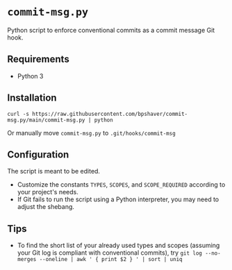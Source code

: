 # `commit-msg.py`

Python script to enforce conventional commits as a commit message Git hook.

## Requirements

- Python 3

## Installation

`curl -s https://raw.githubusercontent.com/bpshaver/commit-msg.py/main/commit-msg.py | python`

Or manually move `commit-msg.py` to `.git/hooks/commit-msg`

## Configuration

The script is meant to be edited.

- Customize the constants `TYPES`, `SCOPES`, and `SCOPE_REQUIRED` according to your project's needs.
- If Git fails to run the script using a Python interpreter, you may need to adjust the shebang.

## Tips

- To find the short list of your already used types and scopes (assuming your Git log is compliant with
  conventional commits), try `git log --no-merges --oneline | awk ' { print $2 } ' | sort | uniq`
